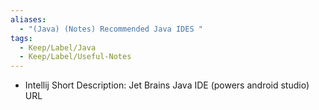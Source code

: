 ```yaml
---
aliases:
  - "(Java) (Notes) Recommended Java IDES "
tags:
  - Keep/Label/Java
  - Keep/Label/Useful-Notes
---
```




- Intellij 
   Short Description: Jet Brains Java IDE (powers android studio) 
   URL
